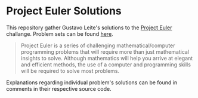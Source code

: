 Project Euler Solutions
=======================

This repository gather Gustavo Leite's solutions to the [Project Euler][1]
challange. Problem sets can be found [here][2].

> Project Euler is a series of challenging mathematical/computer programming
> problems that will require more than just mathematical insights to solve.
> Although mathematics will help you arrive at elegant and efficient methods,
> the use of a computer and programming skills will be required to solve most
> problems.

Explanations regarding individual problem's solutions can be found in comments
in their respective source code.

[1]: https://projecteuler.net/about
[2]: https://projecteuler.net/archives
